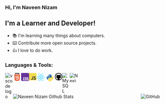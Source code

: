 ### Hi, I'm Naveen Nizam

## I'm a Learner and Developer!
- 📚 I'm learning many things about computers.
- ⌨️ Contribute more open source projects.
- 👍 I love to do work.

### Languages & Tools:

<img align="left" alt="vscode logo" width="26px" src="https://raw.githubusercontent.com/Delta456/Delta456/master/img/vscode.png"/>

<img align="left" alt="HTML5" width="26px" src="https://raw.githubusercontent.com/github/explore/80688e429a7d4ef2fca1e82350fe8e3517d3494d/topics/html/html.png" />
<img align="left" alt="CSS3" width="26px" src="https://raw.githubusercontent.com/github/explore/80688e429a7d4ef2fca1e82350fe8e3517d3494d/topics/css/css.png" />

<img align="left" src="https://raw.githubusercontent.com/github/explore/80688e429a7d4ef2fca1e82350fe8e3517d3494d/topics/javascript/javascript.png" alt="js logo" width="24">
<img align="left" src="logo192.png" alt="react logo" width = '28px'>
<img align="left" src="https://raw.githubusercontent.com/github/explore/80688e429a7d4ef2fca1e82350fe8e3517d3494d/topics/python/python.png" alt="python logo" width="32px">


<img align="left" alt="GitHub" width="24px" src="a.png" />
<img align="left" alt="MySQL" width="24px" src="https://e7.pngegg.com/pngimages/747/798/png-clipart-mysql-mysql.png" />
<img align="left" alt="Next.Js" height="30px" width="30px" src="https://www.rlogical.com/wp-content/uploads/2023/03/Rlogical-Blog-Images-thumbnail.webp" />

<br/>
<br/>
<br/>
<br/>
<div style=display:inline>
<img  alt="Naveen Nizam Github Stats" src="https://github-readme-stats.vercel.app/api?username=NaveenNizam&show_icons=true&theme=radical" />


<img align="right"  alt="GitHub"  src="https://github-readme-stats.vercel.app/api/top-langs/?username=NaveenNizam&langs_count=8" />
</div>
